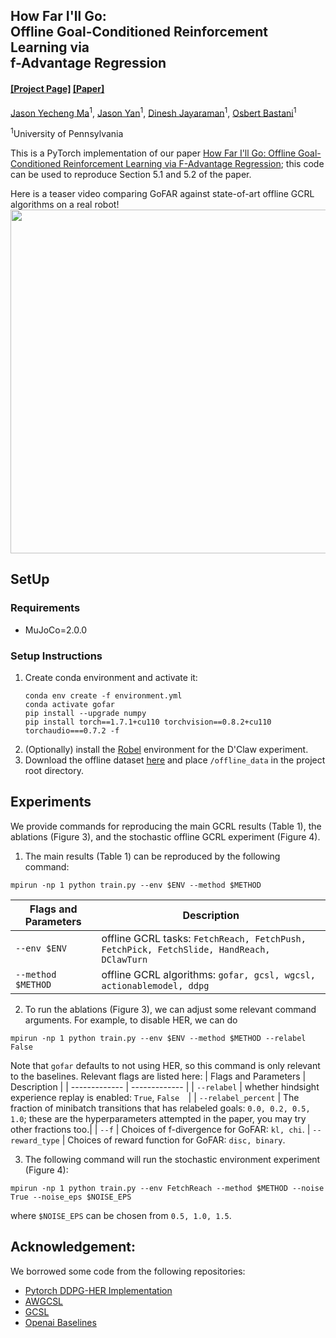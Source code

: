 ## How Far I'll Go:</br>Offline Goal-Conditioned Reinforcement Learning via </br>f-Advantage Regression

#### [[Project Page]](https://jasonma2016.github.io/GoFAR/) [[Paper]]()

[Jason Yecheng Ma](https://www.seas.upenn.edu/~jasonyma/)<sup>1</sup>, [Jason Yan]()<sup>1</sup>, [Dinesh Jayaraman](https://www.seas.upenn.edu/~dineshj/)<sup>1</sup>, [Osbert Bastani](https://obastani.github.io/)<sup>1</sup>

<sup>1</sup>University of Pennsylvania

This is a PyTorch implementation of our paper [How Far I'll Go: Offline Goal-Conditioned Reinforcement Learning via F-Advantage Regression](); this code can be used to reproduce Section 5.1 and 5.2 of the paper. 

Here is a teaser video comparing GoFAR against state-of-art offline GCRL algorithms on a real robot!
<img src="media/dclawturn_policies.gif" width="550">

## SetUp
### Requirements
- MuJoCo=2.0.0

### Setup Instructions
1. Create conda environment and activate it:
     ```
     conda env create -f environment.yml
     conda activate gofar
     pip install --upgrade numpy
     pip install torch==1.7.1+cu110 torchvision==0.8.2+cu110 torchaudio===0.7.2 -f 
2. (Optionally) install the [Robel](https://github.com/google-research/robel) environment for the D'Claw experiment.
3. Download the offline dataset [here](https://drive.google.com/file/d/1niq6bK262segc7qZh8m5RRaFNygEXoBR/view) and place ```/offline_data``` in the project root directory.

## Experiments
We provide commands for reproducing the main GCRL results (Table 1), the ablations (Figure 3), and the stochastic offline GCRL experiment (Figure 4). 

1. The main results (Table 1) can be reproduced by the following command:
```
mpirun -np 1 python train.py --env $ENV --method $METHOD
```
| Flags and Parameters  | Description |
| ------------- | ------------- |
| ``--env $ENV``  | offline GCRL tasks: ```FetchReach, FetchPush, FetchPick, FetchSlide, HandReach, DClawTurn```|
| ``--method $METHOD``  | offline GCRL algorithms: ```gofar, gcsl, wgcsl, actionablemodel, ddpg```|

2. To run the ablations (Figure 3), we can adjust some relevant command arguments. For example, to disable HER, we can do
```
mpirun -np 1 python train.py --env $ENV --method $METHOD --relabel False
```
Note that ```gofar``` defaults to not using HER, so this command is only relevant to the baselines. Relevant flags are listed here:
| Flags and Parameters  | Description |
| ------------- | ------------- |
| ``--relabel``  | whether hindsight experience replay is enabled: ``True``, ``False  ``|
| ``--relabel_percent``  | The fraction of minibatch transitions that has relabeled goals: ``0.0, 0.2, 0.5, 1.0``; these are the hyperparameters attempted in the paper, you may try other fractions too.|
| ``--f``  | Choices of f-divergence for GoFAR: ``kl, chi``.
| ``--reward_type``  | Choices of reward function for GoFAR: ``disc, binary``.

3. The following command will run the stochastic environment experiment (Figure 4):
```
mpirun -np 1 python train.py --env FetchReach --method $METHOD --noise True --noise_eps $NOISE_EPS
```
where ```$NOISE_EPS``` can be chosen from ```0.5, 1.0, 1.5```.

## Acknowledgement:
We borrowed some code from the following repositories:
- [Pytorch DDPG-HER Implementation](https://github.com/TianhongDai/hindsight-experience-replay)
- [AWGCSL](https://github.com/YangRui2015/AWGCSL)
- [GCSL](https://github.com/dibyaghosh/gcsl)
- [Openai Baselines](https://github.com/openai/baselines)
